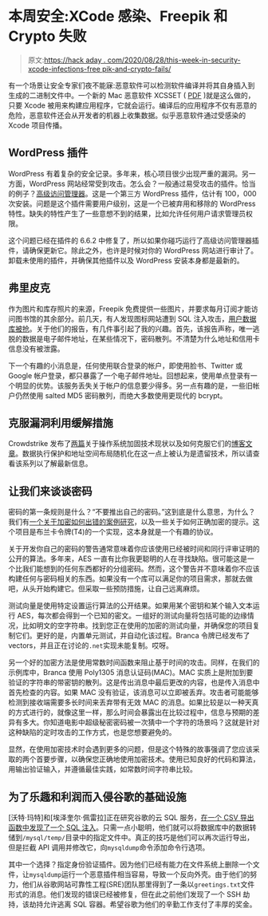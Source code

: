 # 本周安全:XCode 感染、Freepik 和 Crypto 失败

> 原文:[https://hack aday . com/2020/08/28/this-week-in-security-xcode-infections-free pik-and-crypto-fails/](https://hackaday.com/2020/08/28/this-week-in-security-xcode-infections-freepik-and-crypto-fails/)

有一个场景让安全专家们夜不能寐:恶意软件可以检测软件编译并将其自身插入到生成的二进制文件中。一个新的 Mac 恶意软件 XCSSET ( [PDF](https://documents.trendmicro.com/assets/pdf/XCSSET_Technical_Brief.pdf) )就是这么做的，只要 Xcode 被用来构建应用程序，它就会运行。编译后的应用程序不仅有恶意的危险，恶意软件还会从开发者的机器上收集数据。似乎恶意软件通过受感染的 Xcode 项目传播。

## WordPress 插件

WordPress 有着复杂的安全记录。多年来，核心项目很少出现严重的漏洞。另一方面，WordPress 网站经常受到攻击。怎么会？一般通过易受攻击的插件。恰当的例子？[高级访问管理器](https://www.wordfence.com/blog/2020/08/high-severity-vulnerability-patched-in-advanced-access-manager/)。这是一个第三方 WordPress 插件，估计有 100，000 次安装。问题是这个插件需要用户级别，这是一个已被弃用和移除的 WordPress 特性。缺失的特性产生了一些意想不到的结果，比如允许任何用户请求管理员权限。

这个问题已经在插件的 6.6.2 中修复了，所以如果你碰巧运行了高级访问管理器插件，请确保更新它。除此之外，也许是时候对你的 WordPress 网站进行审计了。卸载未使用的插件，并确保其他插件以及 WordPress 安装本身都是最新的。

## 弗里皮克

作为图片和库存照片的来源，Freepik 免费提供一些图片，并要求每月订阅才能访问图书馆的其余部分。前几天，有人发现图标网站遭到 SQL 注入攻击，[用户数据库被抢](https://www.freepik.com/blog/statement-on-security-incident-at-freepik-company/)。关于他们的报告，有几件事引起了我的兴趣。首先，该报告声称，唯一逃脱的数据是电子邮件地址，在某些情况下，密码散列。不清楚为什么地址和信用卡信息没有被泄露。

下一个有趣的小消息是，任何使用联合登录的帐户，即使用脸书、Twitter 或 Google 帐户登录，都只暴露了一个电子邮件地址。回想起来，使用单点登录有一个明显的优势。该服务丢失关于帐户的信息要少得多。另一点有趣的是，一些旧帐户仍然使用 salted MD5 密码散列，而绝大多数使用更现代的 bcrypt。

## 克服漏洞利用缓解措施

Crowdstrike 发布了[两篇](https://www.crowdstrike.com/blog/state-of-exploit-development-part-1/)关于操作系统加固技术现状以及如何克服它们的[博客文章](https://www.crowdstrike.com/blog/state-of-exploit-development-part-2/)。数据执行保护和地址空间布局随机化在这一点上被认为是遗留技术，所以请查看该系列以了解最新信息。

## 让我们来谈谈密码

密码的第一条规则是什么？“不要推出自己的密码。”这到底是什么意思，为什么？我们有[一个关于加密如何出错的案例研究](https://brycx.github.io/2020/08/22/a-look-at-a-branca-implementation.html)，以及一些关于如何正确加密的提示。这个项目是布兰卡令牌(T4)的一个实现，这本身就是一个有趣的协议。

关于开发你自己的密码的警告通常意味着你应该使用已经被时间和同行评审证明的公开的算法。多年来，AES 一直有比你我更聪明的人在寻找缺陷。很可能这是一个比我们能想到的任何东西都好的分组密码。然而，这个警告并不意味着你不应该构建任何与密码相关的东西。如果没有一个库可以满足你的项目需求，那就去做吧，从头开始构建它。但采取一些预防措施，让自己远离麻烦。

测试向量是使用特定设置运行算法的公开结果。如果用某个密钥和某个输入文本运行 AES，每次都会得到一个已知的密文。一组好的测试向量将包括可能的边缘情况，比如明文的空字符串。找到您正在使用的加密的测试向量，并确保您的项目复制它们。更好的是，内置单元测试，并自动化该过程。Branca 令牌已经发布了 vectors，并且正在讨论的`.net`实现未能复制。哎呀。

另一个好的加密方法是使用常数时间函数来阻止基于时间的攻击。同样，在我们的示例库中，Branca 使用 Poly1305 消息认证码(MAC)。MAC 实质上是附加到要验证的字符串的带密钥的散列。这是传出消息中最后更改的内容，也是传入消息中首先检查的内容。如果 MAC 没有验证，该消息可以立即被丢弃。攻击者可能能够检测到接收端需要多长时间来丢弃带有无效 MAC 的消息。如果比较是以一种天真的方式进行的，就像这里一样，那么时间会暴露出在比较过程中，信息与预期的差异有多大。你知道电影中超级秘密密码被一次猜中一个字符的场景吗？这就是针对这种缺陷的定时攻击的工作方式，也是您想要避免的。

显然，在使用加密技术时会遇到更多的问题，但是这个特殊的故事强调了您应该采取的两个首要步骤，以确保您正确地使用加密技术。使用已知良好的代码和算法，用输出验证输入，并遵循最佳实践，如常数时间字符串比较。

## 为了乐趣和利润而入侵谷歌的基础设施

[沃特·玛特]和[埃泽奎尔·佩雷拉]正在研究谷歌的云 SQL 服务，[在一个 CSV 导出函数中发现了一个 SQL 注入](https://offensi.com/2020/08/18/how-to-contact-google-sre-dropping-a-shell-in-cloud-sql/)。只需一点小聪明，他们就可以将数据库中的数据转储到`/mysql/temp/`目录中的指定文件中。真正的技巧是他们可以再次运行导出，但是拦截 API 调用并修改它，向`mysqldump`命令添加命令行选项。

其中一个选择？指定身份验证插件。因为他们已经有能力在文件系统上删除一个文件，让`mysqldump`运行一个恶意插件相当容易，导致一个反向外壳。由于他们的努力，他们从谷歌网站可靠性工程(SRE)团队那里得到了一条以`greetings.txt`文件形式的消息。他们发现的错误已经被修复，但在此之前他们发现了一个 SSH 劫持，该劫持允许逃离 SQL 容器。希望谷歌为他们的辛勤工作支付了丰厚的奖金。